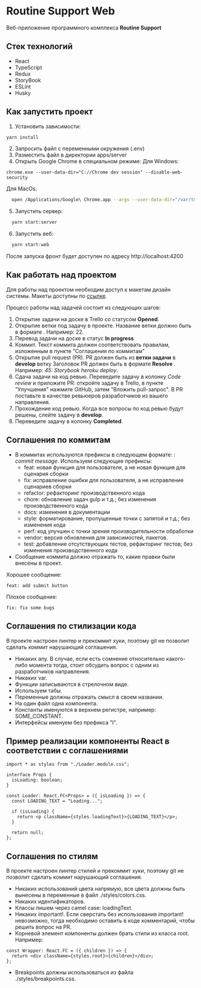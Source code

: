 # Routine Support Web

Веб-приложение программного комплекса **Routine Support**

## Стек технологий

- React
- TypeScript
- Redux
- StoryBook
- ESLint
- Husky

## Как запустить проект

1. Установить зависимости:

```bash
yarn install
```

2. Запросить файл с переменными окружения (.env)
3. Разместить файл в директории apps/server
4. Открыть Google Chrome в специальном режиме:
  Для Windows:

```shell
chrome.exe --user-data-dir="C://Chrome dev session" --disable-web-security
```

Для MacOs:

```bash
  open /Applications/Google\ Chrome.app --args --user-data-dir="/var/tmp/Chrome dev session" --disable-web-security
```

5. Запустить сервер:

```bash
  yarn start:server
```

6. Запустить веб:

```bash
  yarn start:web
```

После запуска фронт будет доступен по адресу http://localhost:4200

## Как работать над проектом

Для работы над проектом необходим доступ к макетам дизайн системы.
Макеты доступны по [ссылке](https://www.figma.com/file/9m90Pt3GJW8lUrbEAxQhwV/Routine-support?node-id=1%3A3).

Процесс работы над задачей состоит из следующих шагов:

1. Открытие задачи на доске в Trello со статусом **Opened**.
2. Открытие ветки под задачу в проекте. Название ветки должно быть в формате **<task-id>**. Например: 22.
3. Перевод задачи на доске в статус **In progress**
4. Коммит. Текст коммита должен соответствовать правилам, изложенным в пункте "Соглашения по коммитам"
5. Открытие pull request (PR). PR должен быть из **ветки задачи** в **develop** ветку Заголовок PR должен быть в формате **Resolve <task-id>**. Например: _45: Storybook heroku deploy_.
6. Сдача задачи на код ревью. Переведите задачу в колонку _Code review_ и приложите PR: откройте задачу в Trello, в пункте "Улучшения" нажмите GitHub, затем "Вложить pull-запрос". В PR поставьте в качестве ревьюеров разработчиков из вашего направления.
7. Прохождение код ревью. Когда все вопросы по код ревью будут решены, слейте задачу в **develop**.
8. Переведите задачу в колонку **Completed**.

## Соглашения по коммитам

- В коммитах используются префиксы в следующем формате: _<prefix-name>: commit message_. Используем следующие префиксы:
  - feat: новая функция для пользователя, а не новая функция для сценария сборки
  - fix: исправление ошибки для пользователя, а не исправление сценариев сборки
  - refactor: рефакторинг производственного кода
  - chore: обновление задач gulp и т.д.; без изменения производственного кода
  - docs: изменения в документации
  - style: форматирование, пропущенные точки с запятой и т.д.; без изменения кода
  - perf: код улучшен с точки зрения производительности обработки
  - vendor: версия обновления для зависимостей, пакетов.
  - test: добавление отсутствующих тестов, рефакторинг тестов; без изменения производственного кода
- Сообщение коммита должно отражать то, какие правки были внесены в проект.

Хорошее сообщение:

```
feat: add submit button
```

Плохое сообщение:

```
fix: fix some bugs
```

## Соглашения по стилизации кода

В проекте настроен линтер и прекоммит хуки, поэтому git не позволит сделать коммит нарушающий соглашения.

- Никаких any. В случае, если есть сомнение относительно какого-либо момента тогда, стоит обсудить вопрос с одним из разработчиков направления.
- Никаких var.
- Функции записываются в стрелочном виде.
- Используем табы.
- Переменные должны отражать смысл в своем названии.
- На один файл одна компонента.
- Константы именуются в верхнем регистре, например: SOME_CONSTANT.
- Интерфейсы именуем без префикса "I".

## Пример реализации компоненты React в соответствии с соглашениями

```tsx
import * as styles from "./Loader.module.css";

interface Props {
  isLoading: boolean;
}

const Loader: React.FC<Props> = ({ isLoading }) => {
  const LOADING_TEXT = "Loading...";

  if (isLoading) {
    return <p className={styles.loadingText}>{LOADING_TEXT}</p>;
  }

  return null;
};
```

## Соглашения по стилям

В проекте настроен линтер стилей и прекоммит хуки, поэтому git не позволит сделать коммит нарушающий соглашения.

- Никаких использований цвета напрямую, все цвета должны быть вынесены в переменные в файл ./styles/colors.css.
- Никаких идентификаторов.
- Классы пишем через camel case: loadingText.
- Никаких important!. Если сверстать без использования important! невозможно, тогда необходимо оставить в коде комментарий, чтобы решить вопрос на PR.
- Корневой элемент компоненты должен брать стили из класса root. Например:

```tsx
const Wrapper: React.FC = ({ children }) => {
  return <div className={styles.root}>{children}</div>;
};
```

- Breakpoints должны использоваться из файла ./styles/breakpoints.css.
